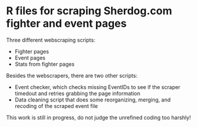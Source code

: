 # R files for scraping Sherdog.com fighter and event pages

Three different webscraping scripts:
* Fighter pages
* Event pages
* Stats from fighter pages

Besides the webscrapers, there are two other scripts:

* Event checker, which checks missing EventIDs to see if the scraper timedout and retries grabbing the page information
* Data cleaning script that does some reorganizing, merging, and recoding of the scraped event file

This work is still in progress, do not judge the unrefined coding too harshly!
